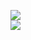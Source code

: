 [![](https://img.shields.io/badge/Made%20With-Github%20Spray-lightgrey.svg?style=for-the-badge&logo=github)](https://github.com/Annihil/github-spray#1574)  
[![](https://i.imgur.com/2DrTn0Z.gif)](https://github.com/Annihil/github-spray)